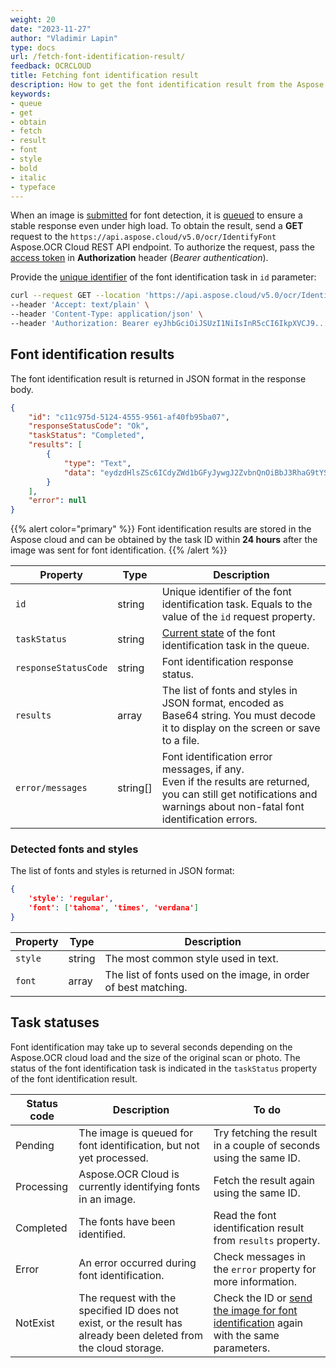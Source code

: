 ```yaml
---
weight: 20
date: "2023-11-27"
author: "Vladimir Lapin"
type: docs
url: /fetch-font-identification-result/
feedback: OCRCLOUD
title: Fetching font identification result
description: How to get the font identification result from the Aspose.OCR Cloud queue.
keywords:
- queue
- get
- obtain
- fetch
- result
- font
- style
- bold
- italic
- typeface
---
```


When an image is [submitted](/ocr/send-image-for-font-identification/) for font detection, it is [queued](/ocr/recognition-workflow/) to ensure a stable response even under high load. To obtain the result, send a **GET** request to the `https://api.aspose.cloud/v5.0/ocr/IdentifyFont` Aspose.OCR Cloud REST API endpoint. To authorize the request, pass the [access token](/ocr/authorization/) in **Authorization** header (_Bearer authentication_).

Provide the [unique identifier](/ocr/send-image-for-font-identification/#return-value) of the font identification task in `id` parameter:

```bash
curl --request GET --location 'https://api.aspose.cloud/v5.0/ocr/IdentifyFont?id=c11c975d-5124-4555-9561-af40fb95ba07' \
--header 'Accept: text/plain' \
--header 'Content-Type: application/json' \
--header 'Authorization: Bearer eyJhbGciOiJSUzI1NiIsInR5cCI6IkpXVCJ9...HaRYOxBcCRCPLnrFCVXpw7UA' \
```

## Font identification results

The font identification result is returned in JSON format in the response body.

```json
{
	"id": "c11c975d-5124-4555-9561-af40fb95ba07",
	"responseStatusCode": "Ok",
	"taskStatus": "Completed",
	"results": [
		{
			"type": "Text",
			"data": "eydzdHlsZSc6ICdyZWd1bGFyJywgJ2ZvbnQnOiBbJ3RhaG9tYScsICd0aW1lcycsICd2ZXJkYW5hJ119"
		}
	],
	"error": null
}
```

{{% alert color="primary" %}}
Font identification results are stored in the Aspose cloud and can be obtained by the task ID within **24 hours** after the image was sent for font identification.
{{% /alert %}}

Property | Type | Description
-------- | ---- | -----------
`id` | string | Unique identifier of the font identification task. Equals to the value of the `id` request property.
`taskStatus` | string | [Current state](#task-statuses) of the font identification task in the queue.
`responseStatusCode` | string | Font identification response status.
`results` | array | The list of fonts and styles in JSON format, encoded as Base64 string. You must decode it to display on the screen or save to a file.
`error/messages` | string[] | Font identification error messages, if any.<br />Even if the results are returned, you can still get notifications and warnings about non-fatal font identification errors.

### Detected fonts and styles

The list of fonts and styles is returned in JSON format:

```json
{
	'style': 'regular',
	'font': ['tahoma', 'times', 'verdana']
}
```

Property | Type | Description
-------- | ---- | -----------
`style` | string | The most common style used in text.
`font` | array | The list of fonts used on the image, in order of best matching.

## Task statuses

Font identification may take up to several seconds depending on the Aspose.OCR cloud load and the size of the original scan or photo. The status of the font identification task is indicated in the `taskStatus` property of the font identification result.

Status code | Description | To do
----------- | ----------- | ------
Pending | The image is queued for font identification, but not yet processed. | Try fetching the result in a couple of seconds using the same ID.
Processing | Aspose.OCR Cloud is currently identifying fonts in an image. | Fetch the result again using the same ID.
Completed | The fonts have been identified. | Read the font identification result from `results` property.
Error | An error occurred during font identification. | Check messages in the `error` property for more information.
NotExist | The request with the specified ID does not exist, or the result has already been deleted from the cloud storage. | Check the ID or [send the image for font identification](/ocr/send-image-for-font-identification/) again with the same parameters.
